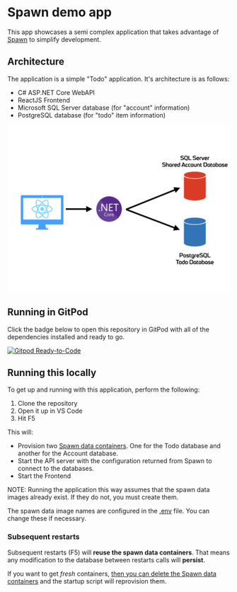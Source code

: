 # Spawn demo app

This app showcases a semi complex application that takes advantage of [Spawn](https://spawn.cc/) to simplify development.

## Architecture

The application is a simple "Todo" application. It's architecture is as follows:

* C# ASP.NET Core WebAPI
* ReactJS Frontend
* Microsoft SQL Server database (for "account" information)
* PostgreSQL database (for "todo" item information)

![architecture.png](./docs/architecture.png)

## Running in GitPod

Click the badge below to open this repository in GitPod with all of the dependencies installed and ready to go.

[![Gitpod Ready-to-Code](https://img.shields.io/badge/Gitpod-Ready--to--Code-blue?logo=gitpod)](https://gitpod.io/#https://github.com/red-gate/spawn-demo)

## Running this locally

To get up and running with this application, perform the following:

1) Clone the repository
2) Open it up in VS Code
3) Hit F5

This will:

* Provision two [Spawn data containers](https://spawn.cc/docs/concepts-data-container). One for the Todo database and another for the Account database.
* Start the API server with the configuration returned from Spawn to connect to the databases.
* Start the Frontend

NOTE: Running the application this way assumes that the spawn data images already exist. If they do not, you must create them.

The spawn data image names are configured in the [.env](.env) file. You can change these if necessary.

### Subsequent restarts

Subsequent restarts (F5) will **reuse the spawn data containers**. That means any modification to the database between restarts calls will **persist**.

If you want to get _fresh_ containers, [then you can delete the Spawn data containers](https://spawn.cc/docs/spawnctl-dc-delete) and the startup script will reprovision them.
